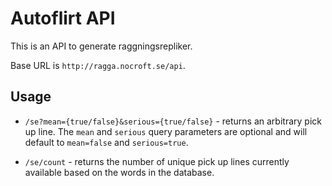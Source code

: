 # Autoflirt API
This is an API to generate raggningsrepliker. 

Base URL is `http://ragga.nocroft.se/api`.

## Usage

* `/se?mean={true/false}&serious={true/false}` - returns an arbitrary pick up line. The `mean` and `serious` 
query parameters are optional and will default to `mean=false` and `serious=true`. 

* `/se/count` - returns the number of unique pick up lines currently available based on the 
words in the database.   
